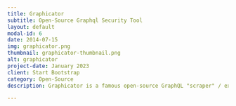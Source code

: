 ```yaml
---
title: Graphicator
subtitle: Open-Source Graphql Security Tool
layout: default
modal-id: 6
date: 2014-07-15
img: graphicator.png
thumbnail: graphicator-thumbnail.png
alt: graphicator
project-date: January 2023
client: Start Bootstrap
category: Open-Source
description: Graphicator is a famous open-source GraphQL "scraper" / extractor that has received multiple stars on Github and multiple mentions in Cyber Security articles.

---
```

